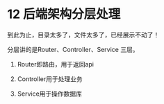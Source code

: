 # 12 后端架构分层处理

到此为止，目录太多了，文件太多了，已经展示不动了！



分层讲的是Router、Controller、Service 三层。

1. Router即路由，用于返回api

2. Controller用于处理业务

3. Service用于操作数据库

